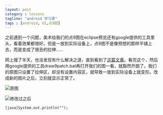 ```yaml
---
layout: post
category : lessons
tagline: "android 学习录"
tags : [android, UI,点9图]
---
```

之前遇到一个问题，美术给我们的点9图在eclipse预览还有google提供的工具里头，看着效果都很好。但是一放到实际设备上，点9图不是像预想的那样平铺上去，而是变成了很丑的拉伸…… 

网上搜了半天，也没发现有什么解决之道，直到看到了[这篇文章](http://www.cnblogs.com/byirain/archive/2013/04/27/3045996.html)。看完这个，然后用google提供的工具draw9patch.bat再打开我们的图一看，就豁然开朗了。我们的原图只设置了拉伸区，却没有设置内容区，就导致一放到实际设备上就变形。改成新的图片之后，立刻就显示正常了。


![原图](./point9-origin.jpeg)

![修改过之后](./point9-modified.jpeg)


```[java]System.out.println("");```
